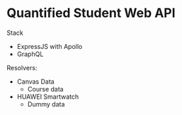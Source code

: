 # Quantified Student Web API

Stack
- ExpressJS with Apollo
- GraphQL


Resolvers:
- Canvas Data
  - Course data
- HUAWEI Smartwatch
  - Dummy data